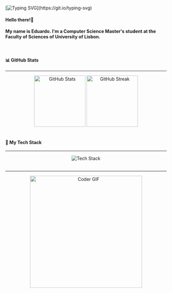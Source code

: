 [![Typing SVG](https://readme-typing-svg.herokuapp.com?font=Fira+Code&pause=1000&color=33A1F7&width=435&separator=%3C&lines=while(!(succed+%3D+try()));)](https://git.io/typing-svg)

#### Hello there!👋
#### My name is Eduardo. I'm a Computer Science Master's student at the Faculty of Sciences of University of Lisbon.

<br/>

#### 📊 GitHub Stats
---

<div align="center">
  <img height="160" src="https://github-readme-stats.vercel.app/api?username=edupro26&show_icons=true&theme=github_dark&hide=stars" alt="GitHub Stats"/>
  <img height="160" src="https://github-readme-streak-stats.herokuapp.com?user=edupro26&theme=github-dark-blue&mode=weekly" alt="GitHub Streak"/>
</div>

<br/>

#### 🚀 My Tech Stack
---

<div align="center">
  <img src="https://skillicons.dev/icons?i=java,python,c,cs,kotlin,javascript,typescript,html,css,postgresql,mongodb,mysql,firebase,spring,nodejs,express,docker,git,github,linux&perline=10" alt="Tech Stack"/>
</div>

<br/>

---
<div align="center">
  <img src="https://media.giphy.com/media/SWoSkN6DxTszqIKEqv/giphy.gif" alt="Coder GIF" width="350">
</div>
